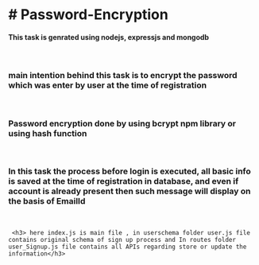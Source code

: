 <h1># Password-Encryption</h1>

<h4> This task is genrated using nodejs, expressjs and mongodb</h4></br>
      <h3>main intention behind this task is to encrypt the password which was enter by user at the time of registration</h3></br>
      <h3>Password encryption done by using bcrypt npm library or using hash function</h3></br>
     <h3>In this task the process before login is executed, all basic info is saved at the time of registration in database, and even if account is already present then such message will display on the basis of EmailId </h3></br>
    
     <h3> here index.js is main file , in userschema folder user.js file contains original schema of sign up process and In routes folder user_Signup.js file contains all APIs regarding store or update the information</h3>
     
     
